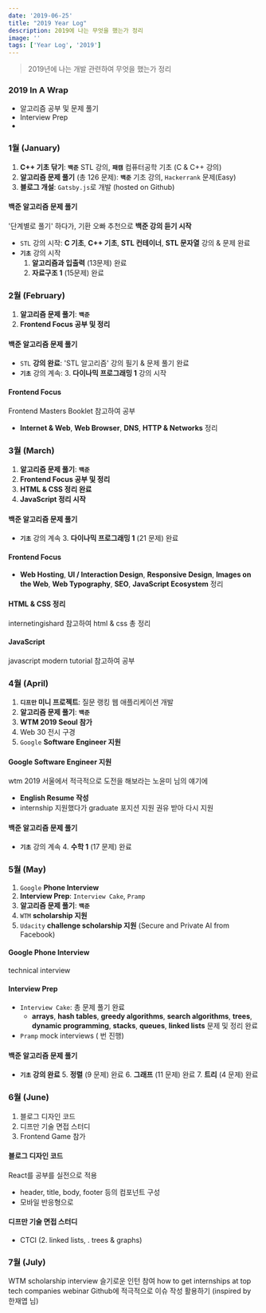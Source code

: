 ```yaml
---
date: '2019-06-25'
title: "2019 Year Log"
description: 2019에 나는 무엇을 했는가 정리
image: ''
tags: ['Year Log', '2019']
---
```

> 2019년에 나는 개발 관련하여 무엇을 했는가 정리

### 2019 In A Wrap
- 알고리즘 공부 및 문제 풀기
- Interview Prep
- 

### 1월 (January)
1. __C++ 기초 닦기__: __`백준`__ STL 강의, __`패캠`__ 컴퓨터공학 기초 (C & C++ 강의)
2. __알고리즘 문제 풀기__ (총 126 문제): __`백준`__ 기초 강의, `Hackerrank` 문제(Easy)
3. __블로그 개설__: `Gatsby.js`로 개발 (hosted on Github)

#### 백준 알고리즘 문제 풀기
'단계별로 풀기' 하다가, 기환 오빠 추천으로 __백준 강의 듣기 시작__
- `STL` 강의 시작: __C 기초__, __C++ 기초__, __STL 컨테이너__, __STL 문자열__ 강의 & 문제 완료
- __`기초`__ 강의 시작
    1. __알고리즘과 입출력__ (13문제) 완료
    2. __자료구조 1__ (15문제) 완료

### 2월 (February)
1. __알고리즘 문제 풀기__: __`백준`__
2. __Frontend Focus 공부 및 정리__

#### 백준 알고리즘 문제 풀기
- `STL` __강의 완료__: 'STL 알고리즘' 강의 필기 & 문제 풀기 완료
- __`기초`__ 강의 계속: 3. __다이나믹 프로그래밍 1__ 강의 시작

#### Frontend Focus
Frontend Masters Booklet 참고하여 공부
- __Internet & Web__, __Web Browser__, __DNS__, __HTTP & Networks__ 정리

### 3월 (March)
1. __알고리즘 문제 풀기__: __`백준`__
2. __Frontend Focus 공부 및 정리__
3. __HTML & CSS 정리 완료__
4. __JavaScript 정리 시작__

#### 백준 알고리즘 문제 풀기
- __`기초`__ 강의 계속
    3. __다이나믹 프로그래밍 1__ (21 문제) 완료

#### Frontend Focus
- __Web Hosting__, __UI / Interaction Design__, __Responsive Design__, __Images on the Web__, __Web Typography__, __SEO__, __JavaScript Ecosystem__ 정리

#### HTML & CSS 정리
internetingishard 참고하여 html & css 총 정리

#### JavaScript
javascript modern tutorial 참고하여 공부

### 4월 (April)
1. __`디프만` 미니 프로젝트__: 질문 랭킹 웹 애플리케이션 개발
2. __알고리즘 문제 풀기__: __`백준`__
3. __WTM 2019 Seoul 참가__
4. Web 30 전시 구경
5. `Google` __Software Engineer 지원__

#### Google Software Engineer 지원
wtm 2019 서울에서 적극적으로 도전을 해보라는 노윤미 님의 얘기에 
- __English Resume 작성__
- internship 지원했다가 graduate 포지션 지원 권유 받아 다시 지원
    
#### 백준 알고리즘 문제 풀기
- __`기초`__ 강의 계속
    4. __수학 1__ (17 문제) 완료

### 5월 (May)
1. `Google` __Phone Interview__
2. __Interview Prep__: `Interview Cake`, `Pramp`
3. __알고리즘 문제 풀기__: __`백준`__
4. `WTM` __scholarship 지원__
5. `Udacity` __challenge scholarship 지원__ (Secure and Private AI from Facebook)

#### Google Phone Interview 
technical interview

#### Interview Prep
- `Interview Cake`: 총 문제 풀기 완료
    - __arrays__, __hash tables__, __greedy algorithms__, __search algorithms__, __trees__, __dynamic programming__, __stacks__, __queues__, __linked lists__ 문제 및 정리 완료
- `Pramp` mock interviews ( 번 진행)

#### 백준 알고리즘 문제 풀기
- __`기초` 강의 완료__
    5. __정렬__ (9 문제) 완료
    6. __그래프__ (11 문제) 완료
    7. __트리__ (4 문제) 완료

### 6월 (June)
1. 블로그 디자인 코드
2. 디프만 기술 면접 스터디
3. Frontend Game 참가

#### 블로그 디자인 코드
React를 공부를 실전으로 적용
- header, title, body, footer 등의 컴포넌트 구성
- 모바일 반응형으로 

#### 디프만 기술 면접 스터디
- CTCI (2. linked lists, . trees & graphs)

### 7월 (July)
WTM scholarship interview
슬기로운 인턴 참여
how to get internships at top tech companies webinar
Github에 적극적으로 이슈 작성 활용하기 (inspired by 한재엽 님)